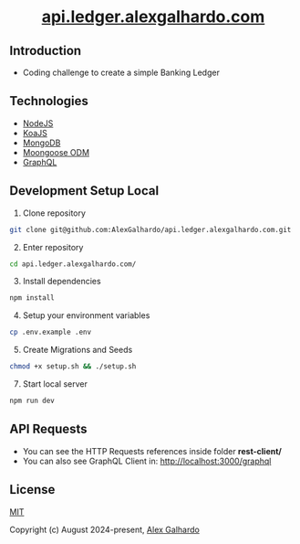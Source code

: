 <div align="center">
	<h1 align="center"><a href="https://api.ledger.alexgalhardo.com/" target="_blank">api.ledger.alexgalhardo.com</a></h1>
</div>

## Introduction

- Coding challenge to create a simple Banking Ledger

## Technologies
- [NodeJS](https://nodejs.org/en)
- [KoaJS](https://koajs.com/)
- [MongoDB](https://www.mongodb.com/)
- [Moongoose ODM](https://mongoosejs.com/)
- [GraphQL](https://graphql.org/)

## Development Setup Local

1. Clone repository
```bash
git clone git@github.com:AlexGalhardo/api.ledger.alexgalhardo.com.git
```

2. Enter repository
```bash
cd api.ledger.alexgalhardo.com/
```

3. Install dependencies
```bash
npm install
```

4. Setup your environment variables
```bash
cp .env.example .env
```

5. Create Migrations and Seeds
```bash
chmod +x setup.sh && ./setup.sh
```

7. Start local server
```bash
npm run dev
```

## API Requests

- You can see the HTTP Requests references inside folder **rest-client/**
- You can also see GraphQL Client in: <http://localhost:3000/graphql>

## License

[MIT](http://opensource.org/licenses/MIT)

Copyright (c) August 2024-present, [Alex Galhardo](https://github.com/AlexGalhardo)
